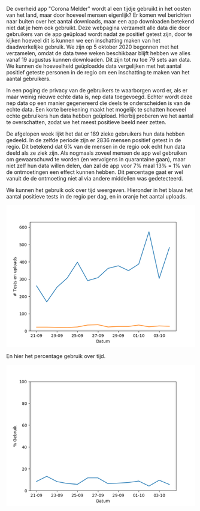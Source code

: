 
De overheid app "Corona Melder" wordt al een tijdje gebruikt in het oosten van het land, maar door hoeveel mensen eigenlijk? Er komen wel berichten naar buiten over het aantal downloads, maar een app downloaden betekend niet dat je hem ook gebruikt. Deze webpagina verzamelt alle data die door gebruikers van de app geüpload wordt nadat ze positief getest zijn, door te kijken hoeveel dit is kunnen we een inschatting maken van het daadwerkelijke gebruik. We zijn op 5 oktober 2020 begonnen met het verzamelen, omdat de data twee weken beschikbaar blijft hebben we alles vanaf 19 augustus kunnen downloaden. Dit zijn tot nu toe 79 sets aan data. We kunnen de hoeveelheid geüploadde data vergelijken met het aantal positief geteste personen in de regio om een inschatting te maken van het aantal gebruikers.

In een poging de privacy van de gebruikers te waarborgen word er, als er maar weinig nieuwe echte data is, nep data toegevoegd. Echter wordt deze nep data op een manier gegenereerd die deels te onderscheiden is van de echte data. Een korte berekening maakt het mogelijk te schatten hoeveel echte gebruikers hun data hebben geüpload. Hierbij proberen we het aantal te overschatten, zodat we het meest positieve beeld neer zetten.

De afgelopen week lijkt het dat er 189 zieke gebruikers hun data hebben gedeeld. In de zelfde periode zijn er 2836 mensen positief getest in de regio. Dit betekend dat 6% van de mensen in de regio ook echt hun data deeld als ze ziek zijn. Als nogmaals zoveel mensen de app wel gebruiken om gewaarschuwd te worden (en vervolgens in quarantaine gaan), maar niet zelf hun data willen delen, dan zal de app voor 7% maal 13% = 1% van de ontmoetingen een effect kunnen hebben. Dit percentage gaat er wel vanuit de de ontmoeting niet al via andere middellen was gedetecteerd.

We kunnen het gebruik ook over tijd weergeven. Hieronder in het blauw het aantal positieve tests in de regio per dag, en in oranje het aantal uploads.

![Plot van uploads en positieve tests over tijd.](plot_abs.png)

En hier het percentage gebruik over tijd.

![Plot van percentage gebruik over tijd.](plot_rel.png)

